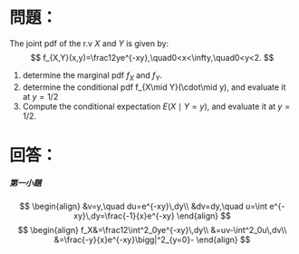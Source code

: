 # 問題：
The joint pdf of the r.v $X$ and $Y$ is given by:
$$
f_{X,Y}(x,y)=\frac12ye^{-xy},\quad0<x<\infty,\quad0<y<2.
$$
1. determine the marginal pdf $f_X$ and $f_Y$.
2. determine the conditional pdf f_{X\mid Y}(\cdot\mid y), and evaluate it at $y=1/2$
3. Compute the conditional expectation $E(X\mid Y=y)$, and evaluate it at $y=1/2$.
# 回答：
##### 第一小題
$$
\begin{align}
&v=y,\quad du=e^{-xy}\,dy\\
&dv=dy,\quad u=\int e^{-xy}\,dy=\frac{-1}{x}e^{-xy}
\end{align}
$$
$$
\begin{align}
f_X&=\frac12\int^2_0ye^{-xy}\,dy\\
&=uv-\int^2_0u\,dv\\
&=\frac{-y}{x}e^{-xy}\bigg|^2_{y=0}-
\end{align}
$$